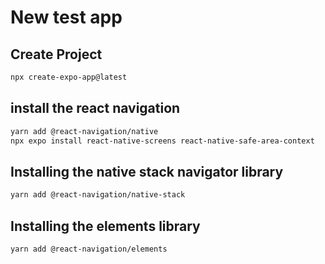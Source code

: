 # New test app

## Create Project

```bash
npx create-expo-app@latest
```

## install the react navigation

```bash
yarn add @react-navigation/native
npx expo install react-native-screens react-native-safe-area-context
```

## Installing the native stack navigator library

```bash
yarn add @react-navigation/native-stack
```

## Installing the elements library

```bash
yarn add @react-navigation/elements
```
